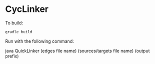 # CycLinker

To build:

```
gradle build
```

Run with the following command:

java QuickLinker (edges file name) (sources/targets file name) (output prefix)
